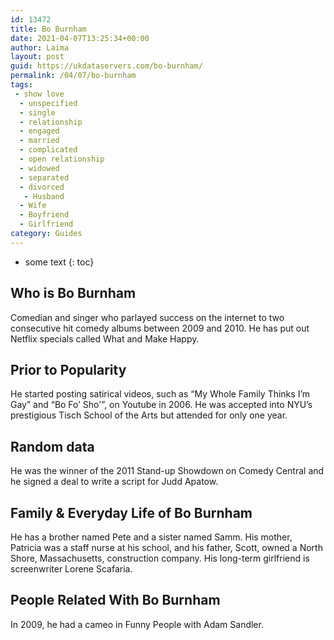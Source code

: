 ```yaml
---
id: 13472
title: Bo Burnham
date: 2021-04-07T13:25:34+00:00
author: Laima
layout: post
guid: https://ukdataservers.com/bo-burnham/
permalink: /04/07/bo-burnham
tags:
 - show love
  - unspecified
  - single
  - relationship
  - engaged
  - married
  - complicated
  - open relationship
  - widowed
  - separated
  - divorced
   - Husband
  - Wife
  - Boyfriend
  - Girlfriend
category: Guides
---
```


* some text
{: toc}


## Who is Bo Burnham
                  
                  
                  
Comedian and singer who parlayed success on the internet to two consecutive hit comedy albums between 2009 and 2010. He has put out Netflix specials called What and Make Happy.
                  
              
            
              
            
                
                
                
## Prior to Popularity
                  
                  
                  
He started posting satirical videos, such as &#8220;My Whole Family Thinks I&#8217;m Gay&#8221; and &#8220;Bo Fo&#8217; Sho'&#8221;, on Youtube in 2006. He was accepted into NYU&#8217;s prestigious Tisch School of the Arts but attended for only one year. 
                  
              
            
              
            
                
                
                
## Random data
                  
                  
                  
He was the winner of the 2011 Stand-up Showdown on Comedy Central and he signed a deal to write a script for Judd Apatow. 
                  
              
            
              
            
                
                
                
## Family & Everyday Life of Bo Burnham
                  
                  
                  
He has a brother named Pete and a sister named Samm. His mother, Patricia was a staff nurse at his school, and his father, Scott, owned a North Shore, Massachusetts, construction company. His long-term girlfriend is screenwriter Lorene Scafaria.
                  
              
            
              
            
                
                
                
## People Related With Bo Burnham
                  
                  
                  
In 2009, he had a cameo in Funny People with Adam Sandler.
                  
              
            
              
            
                
              
            
              
              
            
            
              
            
          
          
          